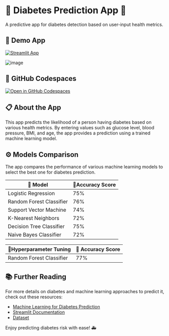 # 🌟 Diabetes Prediction App 🌟

A predictive app for diabetes detection based on user-input health metrics.

## 📸 Demo App

[![Streamlit App](https://static.streamlit.io/badges/streamlit_badge_black_white.svg)](https://diabetes-predict1.streamlit.app)


![image](https://github.com/user-attachments/assets/77e48124-a72c-4786-8f2d-f319b988f4cf)

## 🚀 GitHub Codespaces

[![Open in GitHub Codespaces](https://github.com/codespaces/badge.svg)](https://codespaces.new/streamlit/diabetes-prediction-app?quickstart=1)

## 📋 About the App

This app predicts the likelihood of a person having diabetes based on various health metrics. By entering values such as glucose level, blood pressure, BMI, and age, the app provides a prediction using a trained machine learning model.

## ⚙️ Models Comparison

The app compares the performance of various machine learning models to select the best one for diabetes prediction.

| 🤖 Model                 | 🎯Accuracy Score|
|--------------------------|------------------|
| Logistic Regression      | 75%              |
| Random Forest Classifier | 76%              |
| Support Vector Machine   | 74%              |
| K-Nearest Neighbors      | 72%              |
| Decision Tree Classifier | 75%              |
| Naive Bayes Classifier   | 72%              |



| 🤖Hyperparameter Tuning  | 🎯 Accuracy Score|
|--------------------------|------------------|
| Random Forest Classifier | 77%              |


## 📚 Further Reading

For more details on diabetes and machine learning approaches to predict it, check out these resources:
- [Machine Learning for Diabetes Prediction](https://scikit-learn.org/stable/supervised_learning.html)
- [Streamlit Documentation](https://docs.streamlit.io/)
- [Dataset](https://github.com/xd7fx/Diabetes-Predict-/blob/master/diabetes.csv)

Enjoy predicting diabetes risk with ease! 🚑
